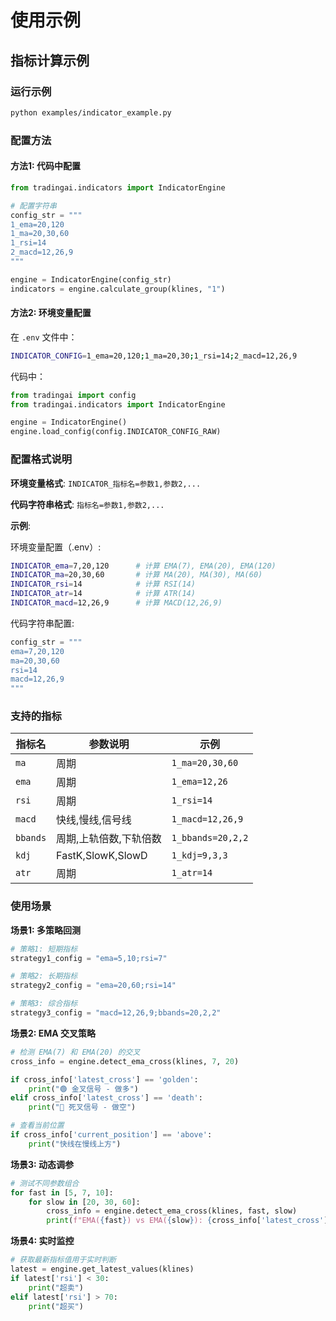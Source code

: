 # 使用示例

## 指标计算示例

### 运行示例
```bash
python examples/indicator_example.py
```

### 配置方法

#### 方法1: 代码中配置
```python
from tradingai.indicators import IndicatorEngine

# 配置字符串
config_str = """
1_ema=20,120
1_ma=20,30,60
1_rsi=14
2_macd=12,26,9
"""

engine = IndicatorEngine(config_str)
indicators = engine.calculate_group(klines, "1")
```

#### 方法2: 环境变量配置
在 `.env` 文件中：
```bash
INDICATOR_CONFIG=1_ema=20,120;1_ma=20,30;1_rsi=14;2_macd=12,26,9
```

代码中：
```python
from tradingai import config
from tradingai.indicators import IndicatorEngine

engine = IndicatorEngine()
engine.load_config(config.INDICATOR_CONFIG_RAW)
```

### 配置格式说明

**环境变量格式**: `INDICATOR_指标名=参数1,参数2,...`

**代码字符串格式**: `指标名=参数1,参数2,...`

**示例**:

环境变量配置（.env）:
```bash
INDICATOR_ema=7,20,120      # 计算 EMA(7), EMA(20), EMA(120)
INDICATOR_ma=20,30,60       # 计算 MA(20), MA(30), MA(60)
INDICATOR_rsi=14            # 计算 RSI(14)
INDICATOR_atr=14            # 计算 ATR(14)
INDICATOR_macd=12,26,9      # 计算 MACD(12,26,9)
```

代码字符串配置:
```python
config_str = """
ema=7,20,120
ma=20,30,60
rsi=14
macd=12,26,9
"""
```

### 支持的指标

| 指标名 | 参数说明 | 示例 |
|--------|---------|------|
| `ma` | 周期 | `1_ma=20,30,60` |
| `ema` | 周期 | `1_ema=12,26` |
| `rsi` | 周期 | `1_rsi=14` |
| `macd` | 快线,慢线,信号线 | `1_macd=12,26,9` |
| `bbands` | 周期,上轨倍数,下轨倍数 | `1_bbands=20,2,2` |
| `kdj` | FastK,SlowK,SlowD | `1_kdj=9,3,3` |
| `atr` | 周期 | `1_atr=14` |

### 使用场景

**场景1: 多策略回测**
```python
# 策略1: 短期指标
strategy1_config = "ema=5,10;rsi=7"

# 策略2: 长期指标
strategy2_config = "ema=20,60;rsi=14"

# 策略3: 综合指标
strategy3_config = "macd=12,26,9;bbands=20,2,2"
```

**场景2: EMA 交叉策略**
```python
# 检测 EMA(7) 和 EMA(20) 的交叉
cross_info = engine.detect_ema_cross(klines, 7, 20)

if cross_info['latest_cross'] == 'golden':
    print("🟢 金叉信号 - 做多")
elif cross_info['latest_cross'] == 'death':
    print("🔴 死叉信号 - 做空")

# 查看当前位置
if cross_info['current_position'] == 'above':
    print("快线在慢线上方")
```

**场景3: 动态调参**
```python
# 测试不同参数组合
for fast in [5, 7, 10]:
    for slow in [20, 30, 60]:
        cross_info = engine.detect_ema_cross(klines, fast, slow)
        print(f"EMA({fast}) vs EMA({slow}): {cross_info['latest_cross']}")
```

**场景4: 实时监控**
```python
# 获取最新指标值用于实时判断
latest = engine.get_latest_values(klines)
if latest['rsi'] < 30:
    print("超卖")
elif latest['rsi'] > 70:
    print("超买")
```

